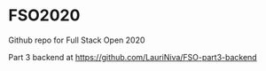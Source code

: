 # FSO2020

Github repo for Full Stack Open 2020


Part 3 backend at https://github.com/LauriNiva/FSO-part3-backend
